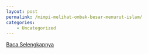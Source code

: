 ```yaml
---
layout: post
permalink: /mimpi-melihat-ombak-besar-menurut-islam/
categories:
    - Uncategorized
---
```


[Baca Selengkapnya](/07)
